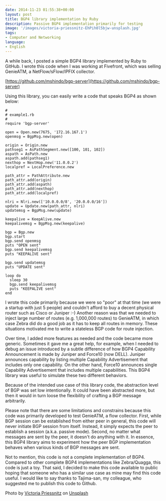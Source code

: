 ```yaml
---
date: 2014-11-23 01:55:38+00:00
layout: post
title: BGP4 library implementation by Ruby
description: Passive BGP4 implementation primarily for testing
image: '/images/victoria-priessnitz-EhPih0l5bjw-unsplash.jpg'
tags:
- Computer and Networking
language:
- English
---
```


A while back, I posted a simple BGP4 library implemented by Ruby to GitHub. I wrote this code when I was working at Fivefront, which was selling GenieATM, a NetFlow/sFlow/IPFIX collector.

[https://github.com/mshindo/bgp-server](https://github.com/mshindo/bgp-server)

Using this library, you can easily write a code that speaks BGP4 as shown below:

    #
    # example1.rb
    #
    require 'bgp-server'
    
    open = Open.new(7675, '172.16.167.1')
    openmsg = BgpMsg.new(open)
    
    origin = Origin.new
    pathseg1 = AsPathSegment.new([100, 101, 102])
    aspath = AsPath.new
    aspath.add(pathseg1)
    nexthop = NextHop.new('11.0.0.2')
    localpref = LocalPreference.new
    
    path_attr = PathAttribute.new
    path_attr.add(origin)
    path_attr.add(aspath)
    path_attr.add(nexthop)
    path_attr.add(localpref)
    
    nlri = Nlri.new(['10.0.0.0/8', '20.0.0.0/16'])
    update = Update.new(path_attr, nlri)
    updatemsg = BgpMsg.new(update)
    
    keepalive = KeepAlive.new
    keepalivemsg = BgpMsg.new(keepalive)
    
    bgp = Bgp.new
    bgp.start
    bgp.send openmsg
    puts "OPEN sent"
    bgp.send keepalivemsg
    puts "KEEPALIVE sent"
    
    bgp.send updatemsg
    puts "UPDATE sent"
    
    loop do
      sleep 30
      bgp.send keepalivemsg
      puts "KEEPALIVE sent"
    end


I wrote this code primarily because we were so "poor" at that time (we were a startup with just 5 people) and couldn't afford to buy a decent physical router such as Cisco or Juniper :-) Another reason was that we needed to inject large number of routes (e.g. 1,000,000 routes) to GenieATM, in which case Zebra did do a good job as it has to keep all routes in memory. These situations motivated me to write a stateless BGP code for route injection. 

Over time, I added more features as needed and the code became more generic. Sometimes it gave me a great help, for example, when I needed to debug an issue introduced by a subtle difference of how BGP4 Capability Announcement is made by Juniper and Force10 (now DELL). Juniper announces capability by listing multiple Capability Advertisement that includes only one capability. On the other hand, Force10 announces single Capability Advertisement that includes multiple capabilities. This BGP4 library was useful to simulate these two different behaviors.

Because of the intended use case of this library code, the abstraction level of BGP was set low intentionally. It could have been abstracted more, but then it would in turn loose the flexibility of crafting a BGP message arbitrarily. 

Please note that there are some limitations and constrains because this code was primarily developed to test GenieATM, a flow collector. First, while BGP session can be established from either peer in general, this code will never initiate BGP session from itself. Instead, it simply expects the peer to establish a session (a.k.a. passive mode). Second, no matter what messages are sent by the peer, it doesn't do anything with it. In essence, this BGP4 library aims to experiment how the peer BGP implementation behaves when various kinds of BGP messages are sent.

Not to mention, this code is not a complete implementation of BGP4. Compared to other complete BGP4 implementations like Zebra/Quagga, this code is just a toy. That said, I decided to make this code available to public hoping that someone who has a similar use case as mine may find this code useful. I would like to say thanks to Tajima-san, my colleague, who suggested me to publish this code to Github.

Photo by <a href="https://unsplash.com/@victoriapriessnitz?utm_content=creditCopyText&utm_medium=referral&utm_source=unsplash">Victoria Priessnitz</a> on <a href="https://unsplash.com/photos/red-and-silver-beaded-necklace-EhPih0l5bjw?utm_content=creditCopyText&utm_medium=referral&utm_source=unsplash">Unsplash</a>
  